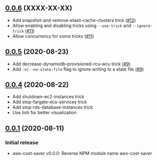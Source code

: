 ## [0.0.6](https://github.com/aramalipoor/aws-cost-saver) (XXXX-XX-XX)
* Add snapshot-and-remove-elasti-cache-clusters trick ([#12](https://github.com/aramalipoor/aws-cost-saver/pull/12))
* Allow enabling and disabling tricks using `--use-trick` and `--ignore-trick` ([#11](https://github.com/aramalipoor/aws-cost-saver/pull/11))
* Allow concurrency for some tricks ([#11](https://github.com/aramalipoor/aws-cost-saver/pull/11))

## [0.0.5](https://github.com/aramalipoor/aws-cost-saver) (2020-08-23)
* Add decrease-dynamodb-provisioned-rcu-wcu trick ([#9](https://github.com/aramalipoor/aws-cost-saver/pull/9))
* Add `-n|--no-state-file` flag to ignore writing to a state file ([#9](https://github.com/aramalipoor/aws-cost-saver/pull/9))

## [0.0.4](https://github.com/aramalipoor/aws-cost-saver) (2020-08-22)
* Add shutdown-ec2-instances trick
* Add stop-fargate-ecs-services trick
* Add stop-rds-database-instances trick
* Use listr for better visualization

## [0.0.1](https://github.com/aramalipoor/aws-cost-saver) (2020-08-11)

### Initial release

* aws-cost-saver v0.0.0: Reverse NPM module name aws-cost-saver
